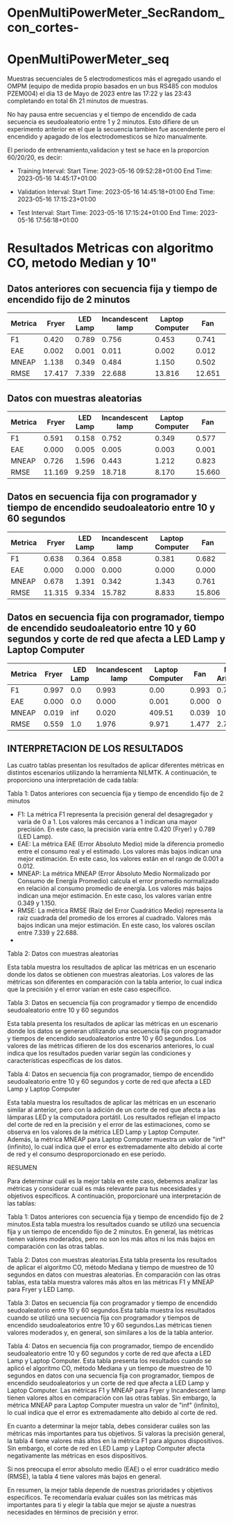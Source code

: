 # OpenMultiPowerMeter_SecRandom_con_cortes-
# OpenMultiPowerMeter_seq

Muestras secuenciales de 5 electrodomesticos más el agregado usando el OMPM  (equipo de medida propio  basados en un bus RS485 con modulos PZEM004) el dia 13 de Mayo de 2023
entre  las 17:22 y las 23:43 completando  en total 6h 21 minutos de muestras.

No hay pausa entre secuencias y el tiempo de encendido de cada secuencia es seudoaleatorio entre 1  y 2 minutos. Esto difiere de un experimento anterior en el que la secuencia tambien fue ascendente pero el encendido y apagado de los electrodomesticos se hizo manualmente.

El periodo de entrenamiento,validacion  y test  se hace en la proporcion 60/20/20, es decir: 

- Training Interval: Start Time: 2023-05-16 09:52:28+01:00 End Time: 2023-05-16 14:45:17+01:00

- Validation Interval: Start Time: 2023-05-16 14:45:18+01:00 End Time: 2023-05-16 17:15:23+01:00

- Test Interval: Start Time: 2023-05-16 17:15:24+01:00 End Time: 2023-05-16 17:56:18+01:00

# Resultados Metricas  con algoritmo CO, metodo Median  y 10"

## Datos anteriores con secuencia fija y tiempo de encendido fijo de 2 minutos

| Metrica          | Fryer   | LED Lamp | Incandescent lamp | Laptop Computer | Fan     | Media Aritmética |
|-----------------|---------|----------|------------------|----------------|---------|------------------|
| F1              | 0.420   | 0.789    | 0.756            | 0.453           | 0.741   | 0.632            |
| EAE            | 0.002   | 0.001    | 0.011            | 0.002           | 0.012   | 0.006            |
| MNEAP       | 1.138   | 0.349    | 0.484            | 1.150           | 0.502   | 0.725            |
| RMSE        | 17.417 | 7.339     | 22.688         | 13.816         | 12.651 | 14.382           |



## Datos con muestras aleatorias 

| Metrica          | Fryer   | LED Lamp | Incandescent lamp | Laptop Computer | Fan     | Media Aritmética |
|-----------------|---------|----------|------------------|----------------|---------|------------------|
| F1              | 0.591   | 0.158    | 0.752            | 0.349           | 0.577   | 0.485            |
| EAE            | 0.000 | 0.005   | 0.005             | 0.003          | 0.001  | 0.002             |
| MNEAP       | 0.726   | 1.596     | 0.443            | 1.212           | 0.823   | 0.960            |
| RMSE        | 11.169 | 9.259     | 18.718          | 8.170           | 15.660 | 12.995           |



## Datos  en secuencia fija con programador  y tiempo de encendido seudoaleatorio entre 10 y 60 segundos

| Metrica          | Fryer   | LED Lamp | Incandescent lamp | Laptop Computer | Fan     | Media Aritmética |
|-----------------|---------|----------|------------------|----------------|---------|------------------|
|F1|	0.638	|0.364|	0.858|	0.381|	0.682	|0.5846|
|EAE|	0.000|	0.000	|0.000|	0.000|	0.000|	0.0000|
|MNEAP|	0.678	|1.391|	0.342|	1.343|	0.761|	0.9030|
|RMSE	|11.315|	9.334	|15.782|	8.833|	15.806|	12.2146|

## Datos  en secuencia fija con programador, tiempo de encendido seudoaleatorio entre 10 y 60 segundos y corte de red que afecta a LED Lamp y Laptop Computer

| Metrica          | Fryer   | LED Lamp | Incandescent lamp | Laptop Computer | Fan     | Media Aritmética |
|-----------------|---------|----------|------------------|----------------|---------|------------------|
|F1|	0.997|	0.0|	0.993|	0.00|	0.993| 0.794|
|EAE|	0.000	|0.0|	0.000|	0.001|	0.000|0|
|MNEAP|	0.019|	inf|	0.020|	409.51|	0.039|102.1175|
|RMSE|	0.559	|1.0|	1.976|	9.971|	1.477|2.7965|




## INTERPRETACION DE LOS RESULTADOS

Las cuatro tablas presentan los resultados de aplicar diferentes métricas en distintos escenarios utilizando la herramienta NILMTK. A continuación, te proporciono una interpretación de cada tabla:

Tabla 1: Datos anteriores con secuencia fija y tiempo de encendido fijo de 2 minutos

- F1: La métrica F1 representa la precisión general del desagregador y varía de 0 a 1. Los valores más cercanos a 1 indican una mayor precisión. En este caso, la precisión varía entre 0.420 (Fryer) y 0.789 (LED Lamp).
- EAE: La métrica EAE (Error Absoluto Medio) mide la diferencia promedio entre el consumo real y el estimado. Los valores más bajos indican una mejor estimación. En este caso, los valores están en el rango de 0.001 a 0.012.
- MNEAP: La métrica MNEAP (Error Absoluto Medio Normalizado por Consumo de Energía Promedio) calcula el error promedio normalizado en relación al consumo promedio de energía. Los valores más bajos indican una mejor estimación. En este caso, los valores varían entre 0.349 y 1.150.
- RMSE: La métrica RMSE (Raíz del Error Cuadrático Medio) representa la raíz cuadrada del promedio de los errores al cuadrado. Valores más bajos indican una mejor estimación. En este caso, los valores oscilan entre 7.339 y 22.688.
- 
Tabla 2: Datos con muestras aleatorias

Esta tabla muestra los resultados de aplicar las métricas en un escenario donde los datos se obtienen con muestras aleatorias.
Los valores de las métricas son diferentes en comparación con la tabla anterior, lo cual indica que la precisión y el error varían en este caso específico.

Tabla 3: Datos en secuencia fija con programador y tiempo de encendido seudoaleatorio entre 10 y 60 segundos

Esta tabla presenta los resultados de aplicar las métricas en un escenario donde los datos se generan utilizando una secuencia fija con programador y tiempos de encendido seudoaleatorios entre 10 y 60 segundos.
Los valores de las métricas difieren de los dos escenarios anteriores, lo cual indica que los resultados pueden variar según las condiciones y características específicas de los datos.

Tabla 4: Datos en secuencia fija con programador, tiempo de encendido seudoaleatorio entre 10 y 60 segundos y corte de red que afecta a LED Lamp y Laptop Computer

Esta tabla muestra los resultados de aplicar las métricas en un escenario similar al anterior, pero con la adición de un corte de red que afecta a las lámparas LED y la computadora portátil.
Los resultados reflejan el impacto del corte de red en la precisión y el error de las estimaciones, como se observa en los valores de la métrica LED Lamp y Laptop Computer.
Además, la métrica MNEAP para Laptop Computer muestra un valor de "inf" (infinito), lo cual indica que el error es extremadamente alto debido al corte de red y el consumo desproporcionado en ese período.



RESUMEN

Para determinar cuál es la mejor tabla en este caso, debemos analizar las métricas y considerar cuál es más relevante para tus necesidades y objetivos específicos. A continuación, proporcionaré una interpretación de las tablas:

Tabla 1: Datos anteriores con secuencia fija y tiempo de encendido fijo de 2 minutos.Esta tabla muestra los resultados cuando se utilizó una secuencia fija y un tiempo de encendido fijo de 2 minutos. En general, las métricas tienen valores moderados, pero no son los más altos ni los más bajos en comparación con las otras tablas.

Tabla 2: Datos con muestras aleatorias.Esta tabla presenta los resultados de aplicar el algoritmo CO, método Mediana y tiempo de muestreo de 10 segundos en datos con muestras aleatorias. En comparación con las otras tablas, esta tabla muestra valores más altos en las métricas F1 y MNEAP para Fryer y LED Lamp.

Tabla 3: Datos en secuencia fija con programador y tiempo de encendido seudoaleatorio entre 10 y 60 segundos.Esta tabla muestra los resultados cuando se utilizó una secuencia fija con programador y tiempos de encendido seudoaleatorios entre 10 y 60 segundos.Las métricas tienen valores moderados y, en general, son similares a los de la tabla anterior.

Tabla 4: Datos en secuencia fija con programador, tiempo de encendido seudoaleatorio entre 10 y 60 segundos y corte de red que afecta a LED Lamp y Laptop Computer. Esta tabla presenta los resultados cuando se aplicó el algoritmo CO, método Mediana y un tiempo de muestreo de 10 segundos en datos con una secuencia fija con programador, tiempos de encendido seudoaleatorios y un corte de red que afecta a LED Lamp y Laptop Computer. Las métricas F1 y MNEAP para Fryer y Incandescent lamp tienen valores altos en comparación con las otras tablas. Sin embargo, la métrica MNEAP para Laptop Computer muestra un valor de "inf" (infinito), lo cual indica que el error es extremadamente alto debido al corte de red.

En cuanto a determinar la mejor tabla, debes considerar cuáles son las métricas más importantes para tus objetivos. Si valoras la precisión general, la tabla 4 tiene valores más altos en la métrica F1 para algunos dispositivos. Sin embargo, el corte de red en LED Lamp y Laptop Computer afecta negativamente las métricas en esos dispositivos.

Si nos preocupa el error absoluto medio (EAE) o el error cuadrático medio (RMSE), la tabla 4 tiene valores más bajos en general.

En resumen, la mejor tabla depende de nuestras prioridades y objetivos específicos. Te recomendaría evaluar cuáles son las métricas más importantes para ti y elegir la tabla que mejor se ajuste a nuestras necesidades en términos de precisión y error.
